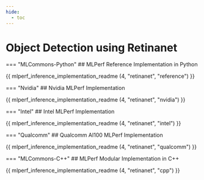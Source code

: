 ```yaml
---
hide:
  - toc
---
```


# Object Detection using Retinanet

=== "MLCommons-Python"
    ## MLPerf Reference Implementation in Python
    
{{ mlperf_inference_implementation_readme (4, "retinanet", "reference") }}

=== "Nvidia"
    ## Nvidia MLPerf Implementation
    
{{ mlperf_inference_implementation_readme (4, "retinanet", "nvidia") }}

=== "Intel"
    ## Intel MLPerf Implementation
    
{{ mlperf_inference_implementation_readme (4, "retinanet", "intel") }}

=== "Qualcomm"
    ## Qualcomm AI100 MLPerf Implementation
    
{{ mlperf_inference_implementation_readme (4, "retinanet", "qualcomm") }}

=== "MLCommons-C++"
    ## MLPerf Modular Implementation in C++
    
{{ mlperf_inference_implementation_readme (4, "retinanet", "cpp") }}
